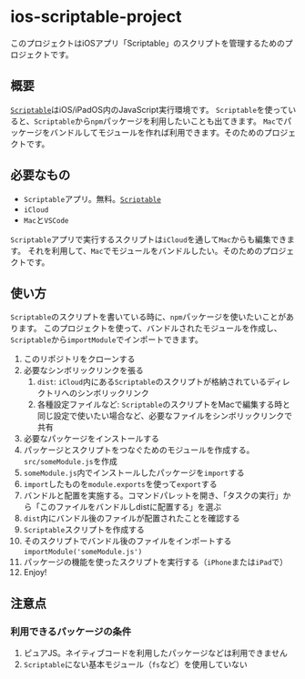 # ios-scriptable-project

このプロジェクトはiOSアプリ「Scriptable」のスクリプトを管理するためのプロジェクトです。

## 概要

[`Scriptable`](https://scriptable.app/)はiOS/iPadOS内のJavaScript実行環境です。
`Scriptable`を使っていると、`Scriptable`から`npm`パッケージを利用したいことも出てきます。
`Mac`でパッケージをバンドルしてモジュールを作れば利用できます。そのためのプロジェクトです。

## 必要なもの

* `Scriptable`アプリ。無料。[`Scriptable`](https://apps.apple.com/jp/app/scriptable/id1405459188)
* `iCloud`
* `Mac`と`VSCode`

`Scriptable`アプリで実行するスクリプトは`iCloud`を通して`Mac`からも編集できます。
それを利用して、`Mac`でモジュールをバンドルしたい。そのためのプロジェクトです。

## 使い方

`Scriptable`のスクリプトを書いている時に、`npm`パッケージを使いたいことがあります。
このプロジェクトを使って、バンドルされたモジュールを作成し、`Scriptable`から`importModule`でインポートできます。

1. このリポジトリをクローンする
2. 必要なシンボリックリンクを張る
   1. `dist`: `iCloud`内にある`Scriptable`のスクリプトが格納されているディレクトリへのシンボリックリンク
   2. 各種設定ファイルなど: `Scriptable`のスクリプトをMacで編集する時と同じ設定で使いたい場合など、必要なファイルをシンボリックリンクで共有
3. 必要なパッケージをインストールする
4. パッケージとスクリプトをつなぐためのモジュールを作成する。`src/someModule.js`を作成
5. `someModule.js`内でインストールしたパッケージを`import`する
6. `import`したものを`module.exports`を使って`export`する
7. バンドルと配置を実施する。コマンドパレットを開き、「タスクの実行」から「このファイルをバンドルしdistに配置する」を選ぶ
8. `dist`内にバンドル後のファイルが配置されたことを確認する
9. `Scriptable`スクリプトを作成する
10. そのスクリプトでバンドル後のファイルをインポートする `importModule('someModule.js')`
11. パッケージの機能を使ったスクリプトを実行する（`iPhone`または`iPad`で）
12. Enjoy!

## 注意点

### 利用できるパッケージの条件

1. ピュアJS。ネイティブコードを利用したパッケージなどは利用できません
2. `Scriptable`にない基本モジュール（`fs`など）を使用していない
